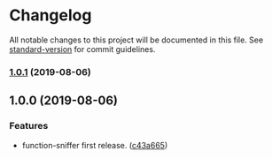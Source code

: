 # Changelog

All notable changes to this project will be documented in this file. See [standard-version](https://github.com/conventional-changelog/standard-version) for commit guidelines.

### [1.0.1](https://github.com/wall-wxk/function-sniffer/compare/v1.0.0...v1.0.1) (2019-08-06)

## 1.0.0 (2019-08-06)


### Features

* function-sniffer first release. ([c43a665](https://github.com/wall-wxk/function-sniffer/commit/c43a665))
